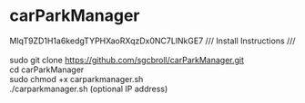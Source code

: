 # carParkManager
MlqT9ZD1H1a6kedgTYPHXaoRXqzDx0NC7LlNkGE7
/// Install Instructions /// \
\
sudo git clone https://github.com/sgcbroll/carParkManager.git \
cd carParkManager \
sudo chmod +x carparkmanager.sh \
./carparkmanager.sh (optional IP address)
